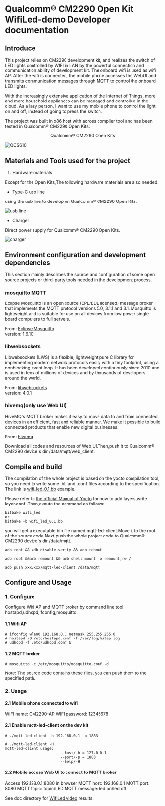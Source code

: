# Qualcomm® CM2290 Open Kit WifiLed-demo Developer documentation

## Introduce

This project relies on CM2290 development kit, and realizes the switch of LED lights controlled by WIFI in LAN by the powerful connection and communication ability of development kit. The onboard wifi is used as wifi AP. After the wifi is connected, the mobile phone accesses the WebUI and transmits communication messages through MQTT to control the onboard LED lights.

With the increasingly extensive application of the Internet of Things, more and more household appliances can be managed and controlled in the cloud. As a lazy person, I want to use my mobile phone to control the light on and off, instead of going to press the switch.

The project was built in x86 host with across complier tool and has been tested in Qualcomm® CM2290 Open Kits.

<center>Qualcomm® CM2290 Open Kits</center>

![QCS610](./res/CM2290.webp)

## Materials and Tools used for the project

1. Hardware materials

Except for the Open Kits,The following hardware materials are also needed:

* Type-C usb line

using the usb line to develop on Qualcomm® CM2290 Open Kits.

![usb line](./res/type-c_usb_line.webp )

* Charger

Direct power supply for Qualcomm® CM2290 Open Kits.

![charger](./res/charger.jpg )

## Environment configuration and development dependencies

This section mainly describes the source and configuration of some open source projects or third-party tools needed in the development process.

### mosquitto MQTT
Eclipse Mosquitto is an open source (EPL/EDL licensed) message broker that implements the MQTT protocol versions 5.0, 3.1.1 and 3.1. Mosquitto is lightweight and is suitable for use on all devices from low power single board computers to full servers.

From: [Eclipse Mosquitto](https://mosquitto.org/)<br>
version: 1.6.10

### libwebsockets
Libwebsockets (LWS) is a flexible, lightweight pure C library for implementing modern network protocols easily with a tiny footprint, using a nonblocking event loop. It has been developed continuously since 2010 and is used in tens of millions of devices and by thousands of developers around the world.

From: [libwebsockets](https://libwebsockets.org/)<br>
version: 4.0.1

### hivemq(only use Web UI)
HiveMQ's MQTT broker makes it easy to move data to and from connected devices in an efficient, fast and reliable manner. We make it possible to build connected products that enable new digital businesses.

From: [hivemq](https://www.hivemq.com/)

Download all codes and resources of Web UI.Then,push it to Qualcomm® CM2290 device`s dir /data/mqtt/web_client.

## Compile and build

The compilation of the whole project is based on the yocto compilation tool, so you need to write some .bb and .conf files according to the specification. The link is [wifi_led_0.1.bb](https://github.com/ThunderSoft-XA/C610-FaceMaskDetect-demo/blob/master/CM2290-WifiLed-demo/wifi_led_0.1.bb) example.

Please refer to [the official Manual of Yocto](https://www.yoctoproject.org) for how to add layers,write layer.conf .Then,excute the command as follows:

```
bitbake wifi_led
or
bitbake -b wifi_led_0.1.bb
```

you will get a  executable bin file named mqtt-led-client.Move it to the root of the source code.Next,push the whole project code to Qualcomm® CM2290 device`s dir /data/mqtt.

```
adb root && adb disable-verity && adb reboot

adb root &&adb remount && adb shell mount -o remount,rw /

adb push xxx/xxx/mqtt-led-client /data/mqtt
```

## Configure and Usage
### 1. Configure
Configure Wifi AP and MQTT broker by command line tool hostapd,udhcpd,ifconfig,mosquitto.
#### 1.1 Wifi AP
```
# ifconfig wlan0 192.168.0.1 netmask 255.255.255.0
# hostapd -B /etc/hostapd.conf -f /var/log/hstap.log
# udhcpd -f /etc/udhcpd.conf &
```

#### 1.2 MQTT broker
```
# mosquitto -c /etc/mosquitto/mosquitto.conf -d
```

Note: The source code contains these files, you can push them to the specified path.


### 2. Usage
#### 2.1 Mobile phone connected to wifi
WIFI name: CM2290-AP
WIFI password: 12345678

#### 2.1 Enable mqtt-led-client on the dev kit
```
# ./mqtt-led-client -h 192.168.0.1 -p 1883

# ./mqtt-led-client -H
mqtt-led-client usage:
                     	 --host/-h = 127.0.0.1
                    	 --port/-p = 1883
                    	 --help/-H
```

#### 2.2 Mobile access Web UI to connect to MQTT broker
Access 192.128.0.1:8080 in browser
MQTT host: 192.168.0.1
MQTT port: 8080
MQTT topic: topic/LED
MQTT message: led on/led off

See doc directory for [WifiLed video](./doc/WifiLed.mp4) results.